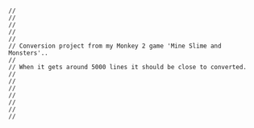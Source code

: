     //
    //
    //
    //
    //
    // Conversion project from my Monkey 2 game 'Mine Slime and Monsters'..
    //
    // When it gets around 5000 lines it should be close to converted.
    //
    //
    //
    //
    //
    //
    //
